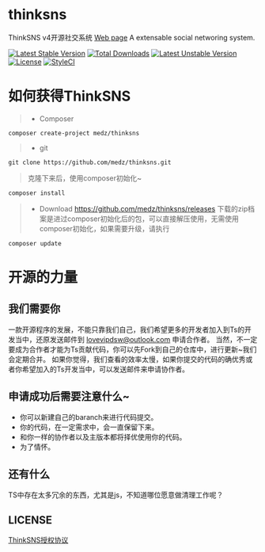# thinksns
ThinkSNS v4开源社交系统 [Web page](http://www.thinksns.com)
A extensable social networing system.

[![Latest Stable Version](https://poser.pugx.org/medz/thinksns/v/stable)](https://packagist.org/packages/medz/thinksns)
[![Total Downloads](https://poser.pugx.org/medz/thinksns/downloads)](https://packagist.org/packages/medz/thinksns)
[![Latest Unstable Version](https://poser.pugx.org/medz/thinksns/v/unstable)](https://packagist.org/packages/medz/thinksns)
[![License](https://poser.pugx.org/medz/thinksns/license)](https://packagist.org/packages/medz/thinksns)
[![StyleCI](https://styleci.io/repos/42001557/shield?branch=master)](https://styleci.io/repos/42001557)

# 如何获得ThinkSNS
>* Composer
```shell
composer create-project medz/thinksns
```
>
>* git
```shell
git clone https://github.com/medz/thinksns.git
```
> 克隆下来后，使用composer初始化~
```shell
composer install
```
>* Download
https://github.com/medz/thinksns/releases
下载的zip档案是进过composer初始化后的包，可以直接解压使用，无需使用composer初始化，如果需要升级，请执行
```shell
composer update
```

# 开源的力量
## 我们需要你
一款开源程序的发展，不能只靠我们自己，我们希望更多的开发者加入到Ts的开发当中，还原发送邮件到 [lovevipdsw@outlook.com](mailto://lovevipdsw@outlook.com) 申请合作者。
当然，不一定要成为合作者才能为Ts贡献代码，你可以先Fork到自己的仓库中，进行更新~我们会定期合并。
如果你觉得，我们查看的效率太慢，如果你提交的代码的确优秀或者你希望加入的Ts开发当中，可以发送邮件来申请协作者。
## 申请成功后需要注意什么~
* 你可以新建自己的baranch来进行代码提交。
* 你的代码，在一定需求中，会一直保留下来。
* 和你一样的协作者以及主版本都将择优使用你的代码。
* 为了情怀。

## 还有什么
TS中存在太多冗余的东西，尤其是js，不知道哪位愿意做清理工作呢？

## LICENSE
[ThinkSNS授权协议](http://www.thinksns.com/commercialAuthorizationa.htm)
